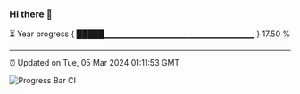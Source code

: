 ### Hi there 👋

⏳ Year progress { █████▁▁▁▁▁▁▁▁▁▁▁▁▁▁▁▁▁▁▁▁▁▁▁▁▁ } 17.50 %

---

⏰ Updated on Tue, 05 Mar 2024 01:11:53 GMT

![Progress Bar CI](https://github.com/ZhaoGui/ZhaoGui/workflows/Progress%20Bar%20CI/badge.svg)
